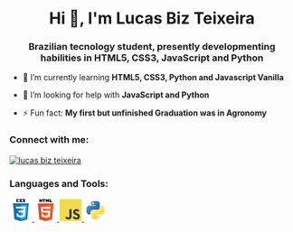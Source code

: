 <h1 align="center">Hi 👋, I'm Lucas Biz Teixeira</h1>
<h3 align="center">Brazilian tecnology student, presently developmenting habilities in HTML5, CSS3, JavaScript and Python</h3>

- 🌱 I’m currently learning **HTML5, CSS3, Python and Javascript Vanilla**

- 🤝 I’m looking for help with **JavaScript and Python**

- ⚡ Fun fact: **My first but unfinished Graduation was in Agronomy**

<h3 align="left">Connect with me:</h3>
<p align="left">
<a href="https://www.linkedin.com/in/lucas-biz-teixeira/" target="_blank"><img align="center" src="https://raw.githubusercontent.com/rahuldkjain/github-profile-readme-generator/master/src/images/icons/Social/linked-in-alt.svg" alt="lucas biz teixeira" height="30" width="40" /></a>
</p>

<h3 align="left">Languages and Tools:</h3>
<p align="left"> <a href="https://www.w3schools.com/css/" target="_blank" rel="noreferrer"> <img src="https://raw.githubusercontent.com/devicons/devicon/master/icons/css3/css3-original-wordmark.svg" alt="css3" width="40" height="40"/> </a> <a href="https://www.w3.org/html/" target="_blank" rel="noreferrer"> <img src="https://raw.githubusercontent.com/devicons/devicon/master/icons/html5/html5-original-wordmark.svg" alt="html5" width="40" height="40"/> </a> <a href="https://developer.mozilla.org/en-US/docs/Web/JavaScript" target="_blank" rel="noreferrer"> <img src="https://raw.githubusercontent.com/devicons/devicon/master/icons/javascript/javascript-original.svg" alt="javascript" width="40" height="40"/> </a> <a href="https://www.python.org" target="_blank" rel="noreferrer"> <img src="https://raw.githubusercontent.com/devicons/devicon/master/icons/python/python-original.svg" alt="python" width="40" height="40"/> </a> </p>
